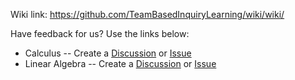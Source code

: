 Wiki link: https://github.com/TeamBasedInquiryLearning/wiki/wiki/

Have feedback for us?  Use the links below:
* Calculus -- Create a [Discussion](https://github.com/TeamBasedInquiryLearning/calculus/discussions) or [Issue](https://github.com/TeamBasedInquiryLearning/calculus/issues)
* Linear Algebra -- Create a [Discussion](https://github.com/TeamBasedInquiryLearning/linear-algebra/discussions) or [Issue](https://github.com/TeamBasedInquiryLearning/linear-algebra/issues)
